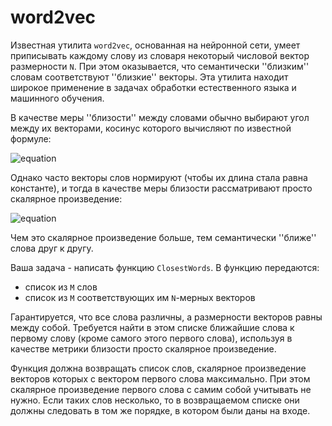 # word2vec

Известная утилита `word2vec`, основанная на нейронной сети, умеет приписывать каждому слову из словаря некоторый числовой вектор размерности `N`. При этом оказывается, что семантически ''близким'' словам соответствуют ''близкие'' векторы. Эта утилита находит широкое применение в задачах обработки естественного языка и машинного обучения.

В качестве меры ''близости'' между словами обычно выбирают угол между их векторами, косинус которого вычисляют по известной формуле:

![equation](https://latex.codecogs.com/gif.latex?\cos&space;\alpha&space;=&space;\frac{\langle&space;u,&space;v&space;\rangle}{\sqrt{\langle&space;u,&space;u&space;\rangle}&space;\sqrt{\langle&space;v,&space;v&space;\rangle}})

Однако часто векторы слов нормируют (чтобы их длина стала равна константе), и тогда в качестве меры близости рассматривают просто скалярное произведение:

![equation](https://latex.codecogs.com/gif.latex?\langle&space;u,&space;v&space;\rangle&space;=&space;\sum_{i&space;=&space;1}^N&space;u_i&space;v_i)

Чем это скалярное произведение больше, тем семантически ''ближе'' слова друг к другу.

Ваша задача - написать функцию `ClosestWords`. В функцию передаются:

- список из `M` слов
- список из `M` соответствующих им `N`-мерных векторов

Гарантируется, что все слова различны, а размерности векторов равны между собой. Требуется найти в этом списке ближайшие слова к первому слову (кроме самого этого первого слова), используя в качестве метрики близости просто скалярное произведение.

Функция должна возвращать список слов, скалярное произведение векторов которых с вектором первого слова максимально. При этом скалярное произведение первого слова с самим собой учитывать не нужно. Если таких слов несколько, то в возвращаемом списке они должны следовать в том же порядке, в котором были даны на входе.
